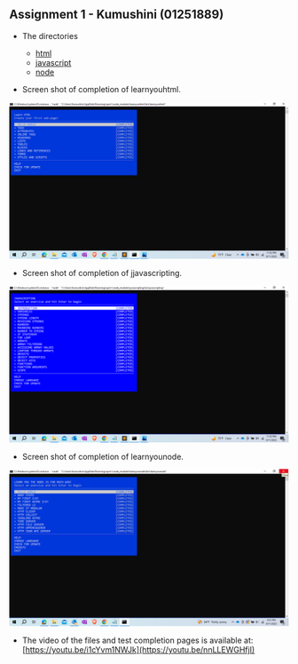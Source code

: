 ## Assignment 1 - Kumushini (01251889)

* The directories
  * [html](html)
  * [javascript](javascript)
  * [node](node)

* Screen shot of completion of learnyouhtml.

<img src="html/Learnyouhtml_srceen_capture.png" width="700">

* Screen shot of completion of jjavascripting.
  
<img src="javascript/Javascripting_screen_capture.png" width="700">

* Screen shot of completion of learnyounode.
  
<img src="node/Node_screen_capture.png" width="700">

* The video of the files and test completion pages is available at: [https://youtu.be/i1cYvm1NWJk](https://youtu.be/nnLLEWGHfjI)
